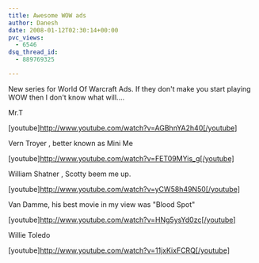 ```yaml
---
title: Awesome WOW ads
author: Danesh
date: 2008-01-12T02:30:14+00:00
pvc_views:
  - 6546
dsq_thread_id:
  - 889769325

---
```

New series for World Of Warcraft Ads. If they don't make you start playing WOW then I don't know what will....

Mr.T

[youtube]http://www.youtube.com/watch?v=AGBhnYA2h40[/youtube]

Vern Troyer , better known as Mini Me

[youtube]http://www.youtube.com/watch?v=FET09MYis_g[/youtube]

William Shatner , Scotty beem me up.

[youtube]http://www.youtube.com/watch?v=yCW58h49N50[/youtube]

Van Damme, his best movie in my view was "Blood Spot"

[youtube]http://www.youtube.com/watch?v=HNg5ysYd0zc[/youtube]

Willie Toledo

[youtube]http://www.youtube.com/watch?v=11jxKixFCRQ[/youtube]